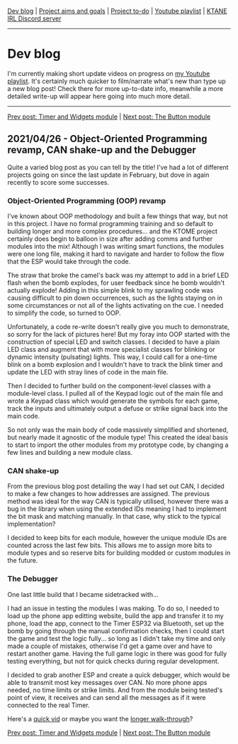 [Dev blog](devblog.md) | [Project aims and goals](goals.md) | [Project to-do](todo.md) | [Youtube playlist](https://www.youtube.com/watch?v=8m7peVlW2mE&list=PLJqFvAhkcSkkks42zClG5WlvO1khFZCKK) | [KTANE IRL Discord server](https://discord.com/channels/711013430575890432)

---

# Dev blog
I'm currently making short update videos on progress on [my Youtube playlist](https://www.youtube.com/watch?v=8m7peVlW2mE&list=PLJqFvAhkcSkkks42zClG5WlvO1khFZCKK). It's certainly much quicker to film/narrate what's new than type up a new blog post! Check there for more up-to-date info, meanwhile a more detailed write-up will appear here going into much more detail.

---

[Prev post: Timer and Widgets module](devblog_05.md) | [Next post: The Button module](devblog_07.md)

## 2021/04/26 - Object-Oriented Programming revamp, CAN shake-up and the Debugger
Quite a varied blog post as you can tell by the title! I've had a lot of different projects going on since the last update in February, but dove in again recently to score some successes.

### Object-Oriented Programming (OOP) revamp
I've known about OOP methodology and built a few things that way, but not in this project. I have no formal programming training and so default to building longer and more complex procedures... and the KTOME project certainly does begin to balloon in size after adding comms and further modules into the mix! Although I was writing smart functions, the modules were one long file, making it hard to navigate and harder to follow the flow that the ESP would take through the code.

The straw that broke the camel's back was my attempt to add in a brief LED flash when the bomb explodes, for user feedback since he bomb wouldn't actually explode! Adding in this simple blink to my sprawling code was causing difficult to pin down occurrences, such as the lights staying on in some circumstances or not all of the lights activating on the cue. I needed to simplify the code, so turned to OOP.

Unfortunately, a code re-write doesn't really give you much to demonstrate, so sorry for the lack of pictures here! But my foray into OOP started with the construction of special LED and switch classes. I decided to have a plain LED class and augment that with more specialist classes for blinking or dynamic intensity (pulsating) lights. This way, I could call for a one-time blink on a bomb explosion and I wouldn't have to track the blink timer and update the LED with stray lines of code in the main file.

Then I decided to further build on the component-level classes with a module-level class. I pulled all of the Keypad logic out of the main file and wrote a Keypad class which would generate the symbols for each game, track the inputs and ultimately output a defuse or strike signal back into the main code.

So not only was the main body of code massively simplified and shortened, but nearly made it agnostic of the module type! This created the ideal basis to start to import the other modules from my prototype code, by changing a few lines and building a new module class.

### CAN shake-up

From the previous blog post detailing the way I had set out CAN, I decided to make a few changes to how addresses are assigned. The previous method was ideal for the way CAN is typically utilised, however there was a bug in the library when using the extended IDs meaning I had to implement the bit mask and matching manually. In that case, why stick to the typical implementation?

I decided to keep bits for each module, however the unique module IDs are counted across the last few bits. This allows me to assign more bits to module types and so reserve bits for building modded or custom modules in the future.

### The Debugger

One last little build that I became sidetracked with...

I had an issue in testing the modules I was making. To do so, I needed to load up the phone app editting website, build the app and transfer it to my phone, load the app, connect to the Timer ESP32 via Bluetooth, set up the bomb by going through the manual confirmation checks, then I could start the game and test the logic fully... so long as I didn't take my time and only made a couple of mistakes, otherwise I'd get a game over and have to restart another game. Having the full game logic in there was good for fully testing everything, but not for quick checks during regular development.

I decided to grab another ESP and create a quick debugger, which would be able to transmit most key messages over CAN. No more phone apps needed, no time limits or strike limits. And from the module being tested's point of view, it receives and can send all the messages as if it were connected to the real Timer.

Here's a [quick vid](https://www.youtube.com/watch?v=JbI927Qq8Pw&list=PLJqFvAhkcSkkks42zClG5WlvO1khFZCKK&index=9) or maybe you want the [longer walk-through](https://www.youtube.com/watch?v=L1Xfc9mjphY&list=PLJqFvAhkcSkkks42zClG5WlvO1khFZCKK&index=11)?


[Prev post: Timer and Widgets module](devblog_05.md) | [Next post: The Button module](devblog_07.md)
